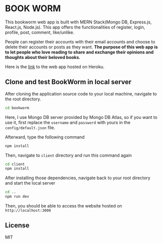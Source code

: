 # BOOK WORM

This bookworm web app is built with MERN Stack(Mongo DB, Express.js, React.js, Node.js). This app offers the functionalities of register, login, profile, post, comment, like/unlike.

People can register their accounts with their email accounts and choose to delete their accounts or posts as they want. **The purpose of this web app is to let people who love reading to share and exchange their opinions and thoughts about their beloved books.**

Here is the [link](https://peaceful-wave-74931.herokuapp.com/) to the web app hosted on Heroku.

## Clone and test BookWorm in local server

After cloning the application source code to your local machine, navigate to the root directory.

```bash
cd bookworm
```

Here, I use Mongo DB server provided by Mongo DB Atlas, so if you want to use it, first replace the `username` and `password` with yours in the `config/default.json` file.

Afterward, type the following command

```bash
npm install
```

Then, navigate to `client` directory and run this command again

```bash
cd client
npm install
```

After installing those dependencies, navigate back to your root directory and start the local server

```bash
cd ..
npm run dev
```

Then, you should be able to access the website hosted on `http://localhost:3000`

## License

MIT
